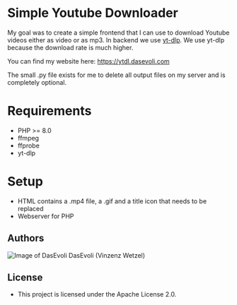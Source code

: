 # Simple Youtube Downloader
My goal was to create a simple frontend that I can use to download Youtube videos either as video or as mp3.
In backend we use [yt-dlp](https://github.com/yt-dlp/yt-dlp).
We use yt-dlp because the download rate is much higher.

You can find my website here: https://ytdl.dasevoli.com

The small .py file exists for me to delete all output files on my server and is completely optional.

# Requirements
* PHP >= 8.0
* ffmpeg
* ffprobe
* yt-dlp

# Setup
* HTML contains a .mp4 file, a .gif and a title icon that needs to be replaced
* Webserver for PHP

## Authors
![Image of DasEvoli](https://i.imgur.com/xNcLWUT.png) DasEvoli (Vinzenz Wetzel)

## License
* This project is licensed under the Apache License 2.0.